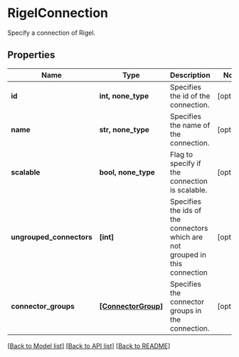 # RigelConnection

Specify a connection of Rigel.

## Properties
Name | Type | Description | Notes
------------ | ------------- | ------------- | -------------
**id** | **int, none_type** | Specifies the id of the connection. | [optional] 
**name** | **str, none_type** | Specifies the name of the connection. | [optional] 
**scalable** | **bool, none_type** | Flag to specify if the connection is scalable. | [optional] 
**ungrouped_connectors** | **[int]** | Specifies the ids of the connectors which are not grouped in this connection | [optional] 
**connector_groups** | [**[ConnectorGroup]**](ConnectorGroup.md) | Specifies the connector groups in the connection. | [optional] 

[[Back to Model list]](../README.md#documentation-for-models) [[Back to API list]](../README.md#documentation-for-api-endpoints) [[Back to README]](../README.md)


